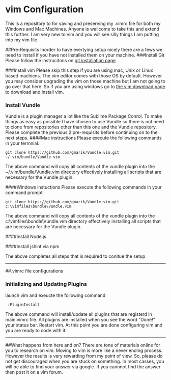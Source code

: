 # vim Configuration 
This is a repository to for saving and preserving my .vimrc file for both my Windows and Mac Machines. Anyone is wellcome to take this and extend this further. I am very new to vim and you will see silly things I am putting into my vim file. 

##Pre-Requisits
Inorder to have evertying setup nicely there are a fews we need to install if you have not installed them on your machine.
###Install Git
Please follow the instrucitons on [git installation page](http://git-scm.com/book/en/v2/Getting-Started-Installing-Git) 

###Install vim
Please skip this step if you are using mac, Unix or Linux based machiens. The vim editor comes with those OS by default. However you may consider upgrading the vim on those machine but I am not going to go over that here. So if you are using windows go to [the vim download page](http://www.vim.org/download.php) to download and install vim.


### Install Vundle 
Vundle is a plugin manager a lot like the Sublime Package Conrol. To make things as easy as possible I have chosen to use Vundle so there is not need to clone from repositories other than this one and the Vundle repository. Please complete the previous 2 pre-requisits before continuing on to the next steps.
####Mac instructions
Please execute the following commands in your termnial. 

    git clone https://github.com/gmarik/Vundle.vim.git ~/.vim/bundle/Vundle.vim
The above command will copy all contents of the vundle plugin into the ~/.vim/bundle/Vundle.vim directory effectively installing all scripts that are necessary for the Vundle plugin.

####Windows instuctions
Please execute the following commands in your command prompt

    git clone https://github.com/gmarik/Vundle.vim.git c:\vimfiles\bundle\Vundle.vim
The above command will copy all contents of the vundle plugin into the c:\vimfiles\bundle\Vundle.vim directory effectively installing all scripts that are necessary for the Vundle plugin.

####Install Node.js

####Install jshint via npm


The above completes all steps that is required to conitue the setup
______
##.vimrc file configurations 



### Initializing and Updating Plugins

launch vim and exeucte the following command

     :PluginInstall

The above command will install/update all plugins that are registerd in main.vimrc file. All plugins are installed when you see the word "Done!" your status bar. Restart vim. At this point you are done configuring vim and you are ready to code with it. 


______
##What happens from here and on?
There are tone of materials online for you to research on vim. Moving to vim is more like a never ending process. However the results is very rewarding from my point of view. So, please do not get discouraged when you are stuck on something. In most casses, you will be able to find your answer via google. If you cannnot find the answer
then post it on a vim forum.


